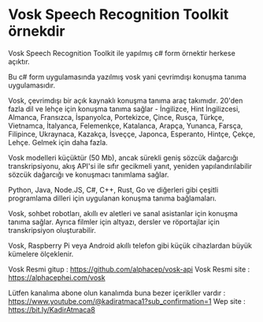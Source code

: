 # Vosk Speech Recognition Toolkit  örnekdir
Vosk Speech Recognition Toolkit ile yapılmış c# form örnektir herkese açıktır.


Bu c# form uygulamasında yazılmış vosk yani çevrimdışı konuşma tanıma uygulamasıdır.



Vosk, çevrimdışı bir açık kaynaklı konuşma tanıma araç takımıdır. 20'den fazla dil ve lehçe için konuşma tanıma sağlar - İngilizce, Hint İngilizcesi, Almanca, Fransızca, İspanyolca, Portekizce, Çince, Rusça, Türkçe, Vietnamca, İtalyanca, Felemenkçe, Katalanca, Arapça, Yunanca, Farsça, Filipince, Ukraynaca, Kazakça, İsveççe, Japonca, Esperanto, Hintçe, Çekçe, Lehçe. Gelmek için daha fazla.

Vosk modelleri küçüktür (50 Mb), ancak sürekli geniş sözcük dağarcığı transkripsiyonu, akış API'si ile sıfır gecikmeli yanıt, yeniden yapılandırılabilir sözcük dağarcığı ve konuşmacı tanımlama sağlar.

Python, Java, Node.JS, C#, C++, Rust, Go ve diğerleri gibi çeşitli programlama dilleri için uygulanan konuşma tanıma bağlamaları.

Vosk, sohbet robotları, akıllı ev aletleri ve sanal asistanlar için konuşma tanıma sağlar. Ayrıca filmler için altyazı, dersler ve röportajlar için transkripsiyon oluşturabilir.

Vosk, Raspberry Pi veya Android akıllı telefon gibi küçük cihazlardan büyük kümelere ölçeklenir.

Vosk Resmi gitup : https://github.com/alphacep/vosk-api
Vosk Resmi site  : https://alphacephei.com/vosk

Lütfen kanalıma abone olun kanalımda buna bezer içerikller vardır : https://www.youtube.com/@kadiratmaca1?sub_confirmation=1
Wep site : https://bit.ly/KadirAtmaca8
